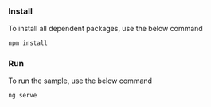 
### Install

To install all dependent packages, use the below command

```sh
npm install
```

### Run

To run the sample, use the below command

```sh
ng serve
```
